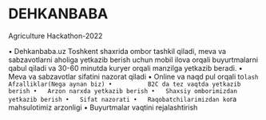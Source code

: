 # DEHKANBABA
Agriculture Hackathon-2022

•	Dehkanbaba.uz Toshkent shaxrida ombor tashkil qiladi, meva va sabzavotlarni aholiga yetkazib berish uchun mobil ilova orqali buyurtmalarni qabul qiladi va 30-60 minutda kuryer orqali manzilga yetkazib beradi.
•	Meva va sabzavotlar sifatini nazorat qiladi
•	Online va naqd pul orqali to`lash
                    Afzalliklar(Nega aynan biz)
•          B2C da tez vaqtda yetkazib berish
•	Arzon narxda yetkazib berish
•	Shaxsiy omborimizdan yetkazib berish
•	Sifat nazorati
•	Raqobatchilarimizdan ko`ra mahsulotimiz arzonligi
•	Buyurtmalar vaqtini rejalashtirish
